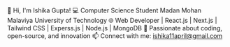 👋 Hi, I'm Ishika Gupta!
💻 Computer Science Student Madan Mohan Malaviya University of Technology
🌐 Web Developer | React.js | Next.js | Tailwind CSS | Experss.js | Node.js | MongoDB
🔧 Passionate about coding, open-source, and innovation
📫 Connect with me: ishika11april@gmail.com

<!---
ishika-guptaa/ishika-guptaa is a ✨ special ✨ repository because its `README.md` (this file) appears on your GitHub profile.
You can click the Preview link to take a look at your changes.
--->
